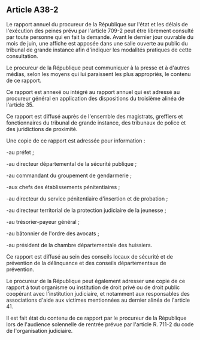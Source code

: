 Article A38-2
----
Le rapport annuel du procureur de la République sur l'état et les délais de
l'exécution des peines prévu par l'article 709-2 peut être librement consulté
par toute personne qui en fait la demande. Avant le dernier jour ouvrable du
mois de juin, une affiche est apposée dans une salle ouverte au public du
tribunal de grande instance afin d'indiquer les modalités pratiques de cette
consultation.

Le procureur de la République peut communiquer à la presse et à d'autres médias,
selon les moyens qui lui paraissent les plus appropriés, le contenu de ce
rapport.

Ce rapport est annexé ou intégré au rapport annuel qui est adressé au procureur
général en application des dispositions du troisième alinéa de l'article 35.

Ce rapport est diffusé auprès de l'ensemble des magistrats, greffiers et
fonctionnaires du tribunal de grande instance, des tribunaux de police et des
juridictions de proximité.

Une copie de ce rapport est adressée pour information :

-au préfet ;

-au directeur départemental de la sécurité publique ;

-au commandant du groupement de gendarmerie ;

-aux chefs des établissements pénitentiaires ;

-au directeur du service pénitentiaire d'insertion et de probation ;

-au directeur territorial de la protection judiciaire de la jeunesse ;

-au trésorier-payeur général ;

-au bâtonnier de l'ordre des avocats ;

-au président de la chambre départementale des huissiers.

Ce rapport est diffusé au sein des conseils locaux de sécurité et de prévention
de la délinquance et des conseils départementaux de prévention.

Le procureur de la République peut également adresser une copie de ce rapport à
tout organisme ou institution de droit privé ou de droit public coopérant avec
l'institution judiciaire, et notamment aux responsables des associations d'aide
aux victimes mentionnées au dernier alinéa de l'article 41.

Il est fait état du contenu de ce rapport par le procureur de la République lors
de l'audience solennelle de rentrée prévue par l'article R. 711-2 du code de
l'organisation judiciaire.

